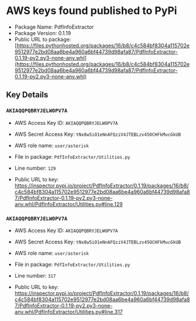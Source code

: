 # AWS keys found published to PyPi

* Package Name: PdfInfoExtractor
* Package Version: 0.1.19
* Public URL to package: [https://files.pythonhosted.org/packages/16/b8/c4c584bf8304a115702e9512977e2bd08aa6be4a960a6bf44739d98afa87/PdfInfoExtractor-0.1.19-py2.py3-none-any.whl](https://files.pythonhosted.org/packages/16/b8/c4c584bf8304a115702e9512977e2bd08aa6be4a960a6bf44739d98afa87/PdfInfoExtractor-0.1.19-py2.py3-none-any.whl)

## Key Details

### `AKIAQQPQBRYJELWOPV7A`

* AWS Access Key ID: `AKIAQQPQBRYJELWOPV7A`
* AWS Secret Access Key: `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` 
* AWS role name: `user/asterisk`
* File in package: `PdfInfoExtractor/Utilities.py`
* Line number: `129`

* Public URL to key: https://inspector.pypi.io/project/PdfInfoExtractor/0.1.19/packages/16/b8/c4c584bf8304a115702e9512977e2bd08aa6be4a960a6bf44739d98afa87/PdfInfoExtractor-0.1.19-py2.py3-none-any.whl/PdfInfoExtractor/Utilities.py#line.129



### `AKIAQQPQBRYJELWOPV7A`

* AWS Access Key ID: `AKIAQQPQBRYJELWOPV7A`
* AWS Secret Access Key: `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` 
* AWS role name: `user/asterisk`
* File in package: `PdfInfoExtractor/Utilities.py`
* Line number: `317`

* Public URL to key: https://inspector.pypi.io/project/PdfInfoExtractor/0.1.19/packages/16/b8/c4c584bf8304a115702e9512977e2bd08aa6be4a960a6bf44739d98afa87/PdfInfoExtractor-0.1.19-py2.py3-none-any.whl/PdfInfoExtractor/Utilities.py#line.317


